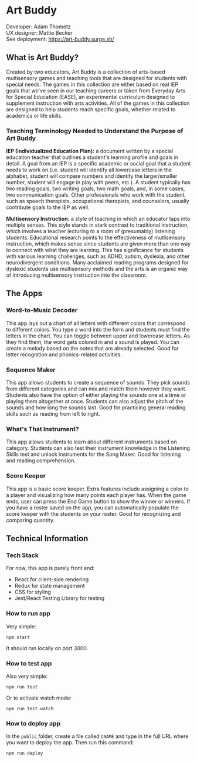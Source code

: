 # Art Buddy

Developer: Adam Thometz  
UX designer: Mattie Becker  
See deployment: https://art-buddy.surge.sh/

## What is Art Buddy?

Created by two educators, Art Buddy is a collection of arts-based multisensory games and teaching tools that are designed for students with special needs. The games in this collection are either based on real IEP goals that we've seen in our teaching careers or taken from Everyday Arts for Special Education (EASE), an experimental curriculum designed to supplement instruction with arts activities. All of the games in this collection are designed to help students reach specific goals, whether related to academics or life skills.

### Teaching Terminology Needed to Understand the Purpose of Art Buddy

**IEP (Individualized Education Plan):** a document written by a special education teacher that outlines a student's learning profile and goals in detail. A goal from an IEP is a specific academic or social goal that a student needs to work on (i.e. student will identify all lowercase letters in the alphabet, student will compare numbers and identify the larger/smaller number, student will engage in play with peers, etc.). A student typically has two reading goals, two writing goals, two math goals, and, in some cases, two communication goals. Other professionals who work with the student, such as speech therapists, occupational therapists, and counselors, usually contribute goals to the IEP as well.

**Multisensory Instruction:** a style of teaching in which an educator taps into multiple senses. This style stands in stark contrast to traditional instruction, which involves a teacher lecturing to a room of (presumably) listening students. Educational research points to the effectiveness of mutlisensory instruction, which makes sense since students are given more than one way to connect with what they are learning. This has significance for students with various learning challenges, such as ADHD, autism, dyslexia, and other neurodivergent conditions. Many acclaimed reading programs designed for dyslexic students use multisensory methods and the arts is an organic way of introducing multisensory instruction into the classroom.

## The Apps

### Word-to-Music Decoder

This app lays out a chart of all letters with different colors that correspond to different colors. You type a word into the form and students must find the letters in the chart. You can toggle between upper and lowercase letters. As they find them, the word gets colored in and a sound is played. You can create a melody based on the notes that are already selected. Good for letter recognition and phonics-related activities.

### Sequence Maker

This app allows students to create a sequence of sounds. They pick sounds from different categories and can mix and match them however they want. Students also have the option of either playing the sounds one at a time or playing them altogether at once. Students can also adjust the pitch of the sounds and how long the sounds last. Good for practicing general reading skills such as reading from left to right.

### What's That Instrument?

This app allows students to learn about different instruments based on category. Students can also test their instrument knowledge in the Listening Skills test and unlock instruments for the Song Maker. Good for listening and reading comprehension.

### Score Keeper

This app is a basic score keeper. Extra features include assigning a color to a player and visualizing how many points each player has. When the game ends, user can press the End Game button to show the winner or winners. If you have a roster saved on the app, you can automatically populate the score keeper with the students on your roster. Good for recognizing and comparing quantity.

## Technical Information

### Tech Stack

For now, this app is purely front end:

- React for client-side rendering
- Redux for state management
- CSS for styling
- Jest/React Testing Library for testing

### How to run app

Very simple:

```
npm start
```
It should run locally on port 3000.

### How to test app

Also very simple:

```
npm run test
```
Or to activate watch mode:
```
npm run test:watch
```

### How to deploy app

In the `public` folder, create a file called `CNAME` and type in the full URL where you want to deploy the app. Then run this command:

```
npm run deploy
```